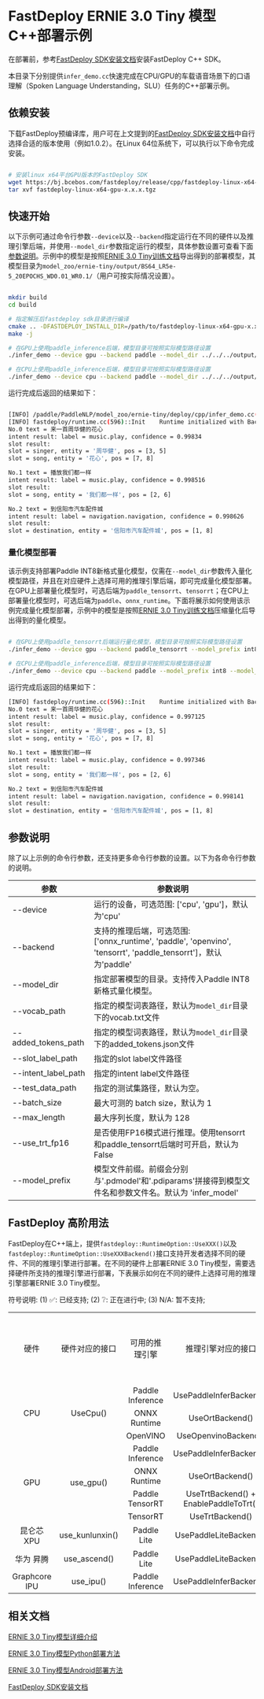 # FastDeploy ERNIE 3.0 Tiny 模型C++部署示例

在部署前，参考[FastDeploy SDK安装文档](https://github.com/PaddlePaddle/FastDeploy/blob/develop/docs/cn/build_and_install/download_prebuilt_libraries.md)安装FastDeploy C++ SDK。

本目录下分别提供`infer_demo.cc`快速完成在CPU/GPU的车载语音场景下的口语理解（Spoken Language Understanding，SLU）任务的C++部署示例。

## 依赖安装

下载FastDeploy预编译库，用户可在上文提到的[FastDeploy SDK安装文档](https://github.com/PaddlePaddle/FastDeploy/blob/develop/docs/cn/build_and_install/download_prebuilt_libraries.md)中自行选择合适的版本使用（例如1.0.2）。在Linux 64位系统下，可以执行以下命令完成安装。

```bash

# 安装linux x64平台GPU版本的FastDeploy SDK
wget https://bj.bcebos.com/fastdeploy/release/cpp/fastdeploy-linux-x64-gpu-x.x.x.tgz
tar xvf fastdeploy-linux-x64-gpu-x.x.x.tgz

```

## 快速开始

以下示例可通过命令行参数`--device`以及`--backend`指定运行在不同的硬件以及推理引擎后端，并使用`--model_dir`参数指定运行的模型，具体参数设置可查看下面[参数说明](#参数说明)。示例中的模型是按照[ERNIE 3.0 Tiny训练文档](../../README.md)导出得到的部署模型，其模型目录为`model_zoo/ernie-tiny/output/BS64_LR5e-5_20EPOCHS_WD0.01_WR0.1/`（用户可按实际情况设置）。

```bash

mkdir build
cd build

# 指定解压后fastdeploy sdk目录进行编译
cmake .. -DFASTDEPLOY_INSTALL_DIR=/path/to/fastdeploy-linux-x64-gpu-x.x.x
make -j

# 在GPU上使用paddle_inference后端，模型目录可按照实际模型路径设置
./infer_demo --device gpu --backend paddle --model_dir ../../../output/BS64_LR5e-5_20EPOCHS_WD0.01_WR0.1 --slot_label_path ../../../data/slots_label.txt --intent_label_path ../../../data/intent_label.txt

# 在CPU上使用paddle_inference后端，模型目录可按照实际模型路径设置
./infer_demo --device cpu --backend paddle --model_dir ../../../output/BS64_LR5e-5_20EPOCHS_WD0.01_WR0.1 --slot_label_path /path/to/slots_label.txt --intent_label_path ../../../data/intent_label.txt

```

运行完成后返回的结果如下：

```bash

[INFO] /paddle/PaddleNLP/model_zoo/ernie-tiny/deploy/cpp/infer_demo.cc(108)::CreateRuntimeOption    model_path = ../../ernie-tiny/output/BS64_LR5e-5_20EPOCHS_WD0.01_WR0.1/infer_model.pdmodel, param_path = ../../../output/BS64_LR5e-5_20EPOCHS_WD0.01_WR0.1/infer_model.pdiparams
[INFO] fastdeploy/runtime.cc(596)::Init    Runtime initialized with Backend::PDINFER in Device::GPU.
No.0 text = 来一首周华健的花心
intent result: label = music.play, confidence = 0.99834
slot result:
slot = singer, entity = '周华健', pos = [3, 5]
slot = song, entity = '花心', pos = [7, 8]

No.1 text = 播放我们都一样
intent result: label = music.play, confidence = 0.998516
slot result:
slot = song, entity = '我们都一样', pos = [2, 6]

No.2 text = 到信阳市汽车配件城
intent result: label = navigation.navigation, confidence = 0.998626
slot result:
slot = destination, entity = '信阳市汽车配件城', pos = [1, 8]

```

### 量化模型部署

该示例支持部署Paddle INT8新格式量化模型，仅需在`--model_dir`参数传入量化模型路径，并且在对应硬件上选择可用的推理引擎后端，即可完成量化模型部署。在GPU上部署量化模型时，可选后端为`paddle_tensorrt`、`tensorrt`；在CPU上部署量化模型时，可选后端为`paddle`、`onnx_runtime`。下面将展示如何使用该示例完成量化模型部署，示例中的模型是按照[ERNIE 3.0 Tiny训练文档](../../README.md)压缩量化后导出得到的量化模型。

```bash

# 在GPU上使用paddle_tensorrt后端运行量化模型，模型目录可按照实际模型路径设置
./infer_demo --device gpu --backend paddle_tensorrt --model_prefix int8 --model_dir ../../../output/BS64_LR5e-5_20EPOCHS_WD0.01_WR0.1_quant --slot_label_path ../../../data/slots_label.txt --intent_label_path ../../../data/intent_label.txt

# 在CPU上使用paddle_inference后端，模型目录可按照实际模型路径设置
./infer_demo --device cpu --backend paddle --model_prefix int8 --model_dir ../../../output/BS64_LR5e-5_20EPOCHS_WD0.01_WR0.1_quant --slot_label_path /path/to/slots_label.txt --intent_label_path ../../../data/intent_label.txt

```

运行完成后返回的结果如下：

```bash
[INFO] fastdeploy/runtime.cc(596)::Init    Runtime initialized with Backend::PDINFER in Device::GPU.
No.0 text = 来一首周华健的花心
intent result: label = music.play, confidence = 0.997125
slot result:
slot = singer, entity = '周华健', pos = [3, 5]
slot = song, entity = '花心', pos = [7, 8]

No.1 text = 播放我们都一样
intent result: label = music.play, confidence = 0.997346
slot result:
slot = song, entity = '我们都一样', pos = [2, 6]

No.2 text = 到信阳市汽车配件城
intent result: label = navigation.navigation, confidence = 0.998141
slot result:
slot = destination, entity = '信阳市汽车配件城', pos = [1, 8]

```

## 参数说明

除了以上示例的命令行参数，还支持更多命令行参数的设置。以下为各命令行参数的说明。

| 参数 |参数说明 |
|----------|--------------|
|--device | 运行的设备，可选范围: ['cpu', 'gpu']，默认为'cpu' |
|--backend | 支持的推理后端，可选范围: ['onnx_runtime', 'paddle', 'openvino', 'tensorrt', 'paddle_tensorrt']，默认为'paddle' |
|--model_dir | 指定部署模型的目录。支持传入Paddle INT8新格式量化模型。 |
|--vocab_path| 指定的模型词表路径，默认为`model_dir`目录下的vocab.txt文件 |
|--added_tokens_path| 指定的模型词表路径，默认为`model_dir`目录下的added_tokens.json文件 |
|--slot_label_path| 指定的slot label文件路径 |
|--intent_label_path| 指定的intent label文件路径 |
|--test_data_path| 指定的测试集路径，默认为空。 |
|--batch_size |最大可测的 batch size，默认为 1|
|--max_length |最大序列长度，默认为 128|
|--use_trt_fp16 | 是否使用FP16模式进行推理。使用tensorrt和paddle_tensorrt后端时可开启，默认为False |
|--model_prefix| 模型文件前缀。前缀会分别与'.pdmodel'和'.pdiparams'拼接得到模型文件名和参数文件名。默认为 'infer_model'|

## FastDeploy 高阶用法

FastDeploy在C++端上，提供`fastdeploy::RuntimeOption::UseXXX()`以及`fastdeploy::RuntimeOption::UseXXXBackend()`接口支持开发者选择不同的硬件、不同的推理引擎进行部署。在不同的硬件上部署ERNIE 3.0 Tiny模型，需要选择硬件所支持的推理引擎进行部署，下表展示如何在不同的硬件上选择可用的推理引擎部署ERNIE 3.0 Tiny模型。

符号说明: (1) ✅: 已经支持; (2) ❔: 正在进行中; (3) N/A: 暂不支持;

<table>
    <tr>
        <td align=center> 硬件</td>
        <td align=center> 硬件对应的接口</td>
        <td align=center> 可用的推理引擎  </td>
        <td align=center> 推理引擎对应的接口 </td>
        <td align=center> 是否支持ERNIE 3.0 Tiny模型 </td>
        <td align=center> 是否支持Paddle新格式量化模型 </td>
        <td align=center> 是否支持FP16模式 </td>
    </tr>
    <tr>
        <td rowspan=3 align=center> CPU </td>
        <td rowspan=3 align=center> UseCpu() </td>
        <td align=center> Paddle Inference </td>
        <td align=center> UsePaddleInferBackend() </td>
        <td align=center>  ✅ </td>
        <td align=center>  ✅ </td>
        <td align=center>  N/A </td>
    </tr>
    <tr>
      <td align=center> ONNX Runtime </td>
      <td align=center> UseOrtBackend() </td>
      <td align=center> ✅ </td>
      <td align=center>  ✅ </td>
      <td align=center>  N/A </td>
    </tr>
    <tr>
      <td align=center> OpenVINO </td>
      <td align=center> UseOpenvinoBackend() </td>
      <td align=center> ✅ </td>
      <td align=center> ❔ </td>
      <td align=center>  N/A </td>
    </tr>
    <tr>
        <td rowspan=4 align=center> GPU </td>
        <td rowspan=4 align=center> use_gpu() </td>
        <td align=center> Paddle Inference </td>
        <td align=center> UsePaddleInferBackend() </td>
        <td align=center>  ✅ </td>
        <td align=center>  ✅ </td>
        <td align=center>  N/A </td>
    </tr>
    <tr>
      <td align=center> ONNX Runtime </td>
      <td align=center> UseOrtBackend() </td>
      <td align=center> ✅ </td>
      <td align=center>  ✅ </td>
      <td align=center>  ❔ </td>
    </tr>
    <tr>
      <td align=center> Paddle TensorRT </td>
      <td align=center> UseTrtBackend() + EnablePaddleToTrt() </td>
      <td align=center> ✅  </td>
      <td align=center> ✅ </td>
      <td align=center> ✅ </td>
    </tr>
    <tr>
      <td align=center> TensorRT </td>
      <td align=center> UseTrtBackend() </td>
      <td align=center> ✅  </td>
      <td align=center> ✅ </td>
      <td align=center> ✅ </td>
    </tr>
    <tr>
        <td align=center> 昆仑芯 XPU </td>
        <td align=center> use_kunlunxin() </td>
        <td align=center> Paddle Lite </td>
        <td align=center> UsePaddleLiteBackend() </td>
        <td align=center>  ✅ </td>
        <td align=center>  N/A </td>
        <td align=center>  N/A </td>
    </tr>
    <tr>
        <td align=center> 华为 昇腾 </td>
        <td align=center> use_ascend() </td>
        <td align=center> Paddle Lite </td>
        <td align=center> UsePaddleLiteBackend() </td>
        <td align=center> ❔ </td>
        <td align=center> ❔ </td>
        <td align=center> ❔ </td>
    </tr>
    <tr>
        <td align=center> Graphcore IPU </td>
        <td align=center> use_ipu() </td>
        <td align=center> Paddle Inference </td>
        <td align=center> UsePaddleInferBackend() </td>
        <td align=center> ❔ </td>
        <td align=center> ❔ </td>
        <td align=center> N/A </td>
    </tr>
</table>

## 相关文档

[ERNIE 3.0 Tiny模型详细介绍](../../README.md)

[ERNIE 3.0 Tiny模型Python部署方法](../python/README.md)

[ERNIE 3.0 Tiny模型Android部署方法](../android/README.md)

[FastDeploy SDK安装文档](https://github.com/PaddlePaddle/FastDeploy/blob/develop/docs/cn/build_and_install/download_prebuilt_libraries.md)
